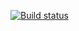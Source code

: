 [![Build status](https://ci.appveyor.com/api/projects/status/1lv9wcu8awn3wlan?svg=true)](https://ci.appveyor.com/project/3nergetik/goblin)
